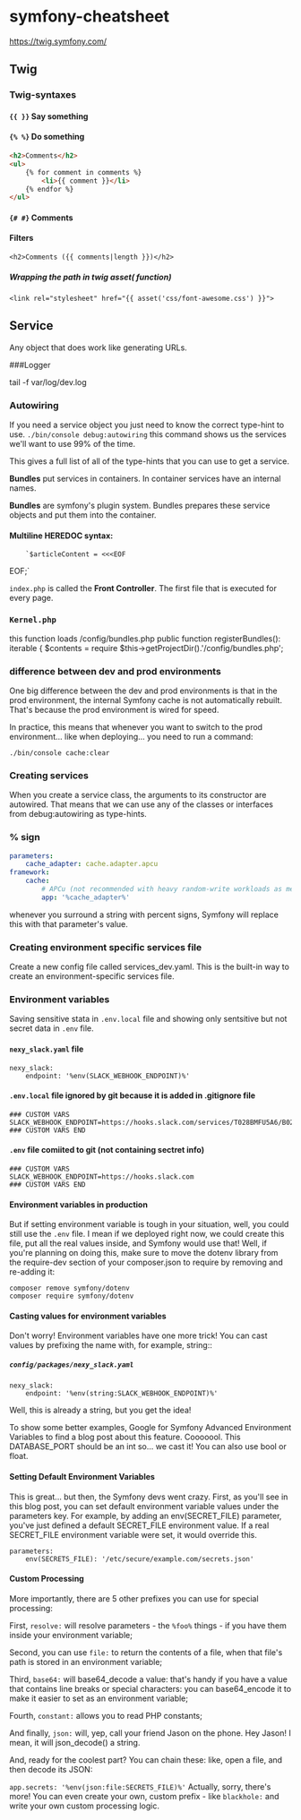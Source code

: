 # symfony-cheatsheet

https://twig.symfony.com/
## Twig

### Twig-syntaxes


#### `{{ }}` Say something


#### `{% %}` Do something

```HTML
<h2>Comments</h2>
<ul>
    {% for comment in comments %}
        <li>{{ comment }}</li>
    {% endfor %}
</ul>
```

#### `{# #}` Comments

#### Filters

`<h2>Comments ({{ comments|length }})</h2>`

##### Wrapping the path in twig asset( function)

`<link rel="stylesheet" href="{{ asset('css/font-awesome.css') }}">`

## Service

Any object that does work like generating URLs.

###Logger

tail -f var/log/dev.log
### Autowiring 
If you need a service object you just need to know the correct type-hint to use.
`./bin/console debug:autowiring`
this command shows us the services we'll want to use 99% of the time.

This gives a full list of all of the type-hints that you can use to get a service.

**Bundles** put services in containers. In container services have an internal names.

**Bundles** are symfony's plugin system. Bundles prepares these service objects and put them into the container.

#### Multiline HEREDOC syntax:
        `$articleContent = <<<EOF
 
EOF;`

`index.php` is called the **Front Controller**. The first file that is executed for every page.

### `Kernel.php`
this function loads /config/bundles.php
    public function registerBundles(): iterable
    {
        $contents = require $this->getProjectDir().'/config/bundles.php';
### difference between dev and prod environments
One big difference between the dev and prod environments is that in the prod environment, the internal Symfony cache is not automatically rebuilt. That's because the prod environment is wired for speed.

In practice, this means that whenever you want to switch to the prod environment... like when deploying... you need to run a command:

`./bin/console cache:clear`

### Creating services

When you create a service class, the arguments to its constructor are autowired. That means that we can use any of the classes or interfaces from debug:autowiring as type-hints.

### % sign
```YAML
parameters:
    cache_adapter: cache.adapter.apcu
framework:
    cache:
        # APCu (not recommended with heavy random-write workloads as memory fragmentation can cause perf issues)
        app: '%cache_adapter%'
```
 whenever you surround a string with percent signs, Symfony will replace this with that parameter's value.
 
### Creating environment specific services file
Create a new config file called services_dev.yaml. This is the built-in way to create an environment-specific services file.

### Environment variables

Saving sensitive stata in `.env.local` file and showing only sentsitive but not secret data in `.env` file.
#### `nexy_slack.yaml` file

```
nexy_slack:
    endpoint: '%env(SLACK_WEBHOOK_ENDPOINT)%'
```

#### `.env.local` file ignored by git because it is added in .gitignore file
```
### CUSTOM VARS
SLACK_WEBHOOK_ENDPOINT=https://hooks.slack.com/services/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
### CUSTOM VARS END
```

#### `.env` file comiited to git (not containing sectret info)
```
### CUSTOM VARS
SLACK_WEBHOOK_ENDPOINT=https://hooks.slack.com
### CUSTOM VARS END
```

#### Environment variables in production

But if setting environment variable is tough in your situation, well, you could still use the `.env` file. I mean if we deployed right now, we could create this file, put all the real values inside, and Symfony would use that! Well, if you're planning on doing this, make sure to move the dotenv library from the require-dev section of your composer.json to require by removing and re-adding it:
```
composer remove symfony/dotenv
composer require symfony/dotenv
```

#### Casting values for environment variables

Don't worry! Environment variables have one more trick! You can cast values by prefixing the name with, for example, string::

##### `config/packages/nexy_slack.yaml`

```
nexy_slack:
    endpoint: '%env(string:SLACK_WEBHOOK_ENDPOINT)%'
```

Well, this is already a string, but you get the idea!

To show some better examples, Google for Symfony Advanced Environment Variables to find a blog post about this feature. Cooooool. This DATABASE_PORT should be an int so... we cast it! You can also use bool or float.

#### Setting Default Environment Variables

This is great... but then, the Symfony devs went crazy. First, as you'll see in this blog post, you can set default environment variable values under the parameters key. For example, by adding an env(SECRET_FILE) parameter, you've just defined a default SECRET_FILE environment value. If a real SECRET_FILE environment variable were set, it would override this.
```
parameters:
    env(SECRETS_FILE): '/etc/secure/example.com/secrets.json'
```
#### Custom Processing
More importantly, there are 5 other prefixes you can use for special processing:

First, `resolve:` will resolve parameters - the `%foo%` things - if you have them inside your environment variable;

Second, you can use `file:` to return the contents of a file, when that file's path is stored in an environment variable;

Third, `base64:` will base64_decode a value: that's handy if you have a value that contains line breaks or special characters: you can base64_encode it to make it easier to set as an environment variable;

Fourth, `constant:` allows you to read PHP constants;

And finally, `json:` will, yep, call your friend Jason on the phone. Hey Jason! I mean, it will json_decode() a string.

And, ready for the coolest part? You can chain these: like, open a file, and then decode its JSON:

`app.secrets: '%env(json:file:SECRETS_FILE)%'`
Actually, sorry, there's more! You can even create your own, custom prefix - like `blackhole:` and write your own custom processing logic.

